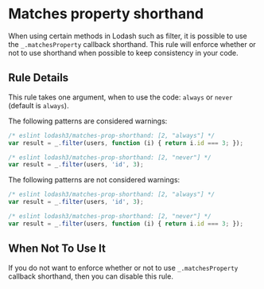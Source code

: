 # Matches property shorthand

When using certain methods in Lodash such as filter, it is possible to use the `_.matchesProperty` callback shorthand. 
This rule will enforce whether or not to use shorthand when possible to keep consistency in your code.

## Rule Details

This rule takes one argument, when to use the code: `always` or `never` (default is `always`).

The following patterns are considered warnings:

```js
/* eslint lodash3/matches-prop-shorthand: [2, "always"] */
var result = _.filter(users, function (i) { return i.id === 3; });
```

```js
/* eslint lodash3/matches-prop-shorthand: [2, "never"] */
var result = _.filter(users, 'id', 3);
```

The following patterns are not considered warnings:

```js
/* eslint lodash3/matches-prop-shorthand: [2, "always"] */
var result = _.filter(users, 'id', 3);
```

```js
/* eslint lodash3/matches-prop-shorthand: [2, "never"] */
var result = _.filter(users, function (i) { return i.id === 3; });
```


## When Not To Use It

If you do not want to enforce whether or not to use `_.matchesProperty` callback shorthand, then you can disable this rule.
